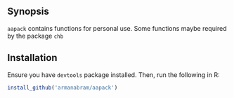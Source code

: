 ## Synopsis
`aapack` contains functions for personal use. Some functions maybe required by the package `chb`

## Installation

Ensure you have `devtools` package installed. Then, run the following in R: 
```R
install_github('armanabram/aapack')
```

